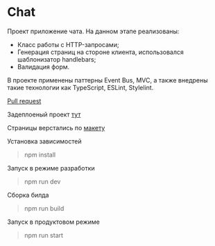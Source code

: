 # Сhat

Проект приложение чата.
На данном этапе реализованы:
 - Класс работы с HTTP-запросами;
 - Генерация страниц на стороне клиента, использовался шаблонизатор handlebars;
 - Валидация форм.

В проекте применены паттерны Event Bus, MVC, а также внедрены такие технологии как TypeScript, ESLint, Stylelint.

[Pull request](https://github.com/VasiukovMaks/middle.messenger.praktikum.yandex/pull/2)

Задеплоеный проект [тут](https://mvchat.netlify.app/)

Страницы верстались по [макету](https://www.figma.com/file/jF5fFFzgGOxQeB4CmKWTiE/Chat_external_link?node-id=0%3A1)


Установка зависимостей
> npm install

Запуск в режиме разработки
> npm run dev


Сборка билда
> npm run build


Запуск в продуктовом режиме
> npm run start
